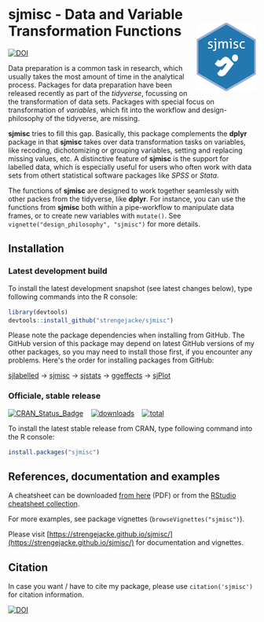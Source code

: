 # sjmisc - Data and Variable Transformation Functions <img src="man/figures/logo.png" align="right" />

[![DOI](https://zenodo.org/badge/32622582.svg)](https://zenodo.org/badge/latestdoi/32622582)

Data preparation is a common task in research, which usually takes the most amount of time in the analytical process. Packages for data preparation have been released recently as part of the _tidyverse_, focussing on the transformation of data sets. Packages with special focus on transformation of _variables_, which fit into the workflow and design-philosophy of the tidyverse, are missing.

**sjmisc** tries to fill this gap. Basically, this package complements the **dplyr** package in that **sjmisc** takes over data transformation tasks on variables, like recoding, dichotomizing or grouping variables, setting and replacing missing values, etc. A distinctive feature of **sjmisc** is the support for labelled data, which is especially useful for users who often work with data sets from othert statistical software packages like _SPSS_ or _Stata_.

The functions of **sjmisc** are designed to work together seamlessly with other packes from the tidyverse, like **dplyr**. For instance, you can use the functions from **sjmisc** both within a pipe-workflow to manipulate data frames, or to create new variables with `mutate()`. See `vignette("design_philosophy", "sjmisc")` for more details.

## Installation

### Latest development build

To install the latest development snapshot (see latest changes below), type following commands into the R console:

```r
library(devtools)
devtools::install_github("strengejacke/sjmisc")
```

Please note the package dependencies when installing from GitHub. The GitHub version of this package may depend on latest GitHub versions of my other packages, so you may need to install those first, if you encounter any problems. Here's the order for installing packages from GitHub:

[sjlabelled](https://github.com/strengejacke/sjlabelled) &rarr; [sjmisc](https://github.com/strengejacke/sjmisc) &rarr; [sjstats](https://github.com/strengejacke/sjstats) &rarr; [ggeffects](https://github.com/strengejacke/ggeffects) &rarr; [sjPlot](https://github.com/strengejacke/sjPlot)

### Officiale, stable release

[![CRAN_Status_Badge](http://www.r-pkg.org/badges/version/sjmisc)](https://cran.r-project.org/package=sjmisc)
&#160;&#160;
[![downloads](http://cranlogs.r-pkg.org/badges/sjmisc)](http://cranlogs.r-pkg.org/)
&#160;&#160;
[![total](http://cranlogs.r-pkg.org/badges/grand-total/sjmisc)](http://cranlogs.r-pkg.org/)

To install the latest stable release from CRAN, type following command into the R console:

```r
install.packages("sjmisc")
```

## References, documentation and examples

A cheatsheet can be downloaded [from here](http://strengejacke.de/sjPlot/sjmisc-cheatsheet.pdf) (PDF) or from the [RStudio cheatsheet collection](https://www.rstudio.com/resources/cheatsheets/).

For more examples, see package vignettes (`browseVignettes("sjmisc")`).

Please visit [https://strengejacke.github.io/sjmisc/](https://strengejacke.github.io/sjmisc/) for documentation and vignettes.

## Citation

In case you want / have to cite my package, please use `citation('sjmisc')` for citation information. 

[![DOI](https://zenodo.org/badge/32622582.svg)](https://zenodo.org/badge/latestdoi/32622582)
